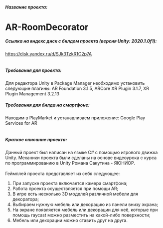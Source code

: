 ##### Название проекта: 
# AR-RoomDecorator
##### Ссылка на яндекс диск с билдом проекта (версия Unity: 2020.1.0f1):
<https://disk.yandex.ru/d/SJk3TzkR1C2p7A>
<br/>
<br/>
##### Требования для проекта:
Для редактора Unity в Package Manager необходимо установить следующие плагины: AR Foundation 3.1.5, ARCore XR Plugin 3.1.7, XR Plugin Management 3.2.13
##### Требования для билда на смартфоне:
Находим в PlayMarket и устанавливаем приложение: Google Play Services for AR
<br/>
<br/>
##### Краткое описание проекта:
Данный проект был написан на языке C# с помощью игрового движка Unity. 
Механики проекта были сделаны на основе видеоурока с курса по программированию в Unity Романа Сакутина - ЯЮНИОР.
<br/>
<br/>
Геймплей проекта представляет из себя следующее:
<br/>
1. При запуске проекта включается камера смартфона;
2. Работа проекта осуществляется при помощи AR;
3. В игре есть несколько 3D моделей различной мебели для декоратора;
4. Выбираем нужную мебель или декорацию из панели внизу экрана;
5. На экране появляется мебель или декорации для неё, которые при помощь raycast можно разместить на какой-либо поверхности;
6. Мебель или декорации можно ставить друг на друга.
<br/>